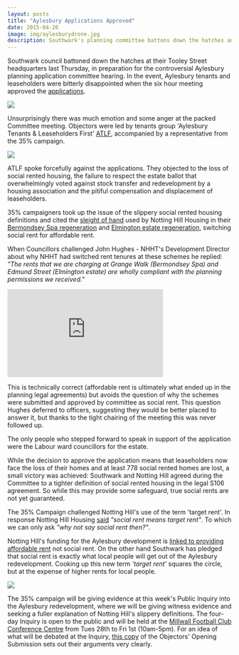 ```yaml
---
layout: posts
title: "Aylesbury Applications Approved"
date: 2015-04-26
image: img/aylesburydrone.jpg
description: Southwark's planning committee battons down the hatches and unanimously approves controversial Aylesbury estate regeneration despite serious concerns raised by objectors.
---
```

Southwark council battoned down the hatches at their Tooley Street headquarters last Thursday, in preparation for the controversial Aylesbury planning application committee hearing.
In the event, Aylesbury tenants and leaseholders were bitterly disappointed when the six hour meeting approved the [applications](/2014-11-01-aylesbury-estate-planning-application/).

![](https://pbs.twimg.com/media/CDTZqH_WYAAUca2.jpg)

Unsurprisingly there was much emotion and some anger at the packed Committee meeting. Objectors were led by tenants group 'Aylesbury Tenants & Leaseholders First' [ATLF](https://aylesburytenantsfirst.org.uk/), accompanied by a representative from the 35% campaign.

![](https://peoplesrepublicofsouthwark.co.uk/images/2304201504.jpg)

ATLF spoke forcefully against the applications. They objected to the loss of social rented housing, the failure to respect the estate ballot that overwhelmingly voted against stock transfer and redevelopment by a housing association and the pitiful compensation and displacement of leaseholders.

35% campaigners took up the issue of the slippery social rented housing definitions and cited the [sleight of hand](https://35percent.org/images/AylesburyPlanningApplications_ref15AP3843-44.pdf) used by Notting Hill Housing in their [Bermondsey Spa regeneration](/2015-03-18-stand-up-for-more-social-housing/) and [Elmington estate regeneration](/2015-04-18-aylesbury-planning-application-hearing/), switching social rent for affordable rent.

When Councillors challenged John Hughes - NHHT's Development Director about why NHHT had switched rent tenures at these schemes he replied: _"The rents that we are charging at Grange Walk (Bermondsey Spa) and Edmund Street (Elmington estate) are wholly compliant with the planning permissions we received."_ 

<iframe width="350" height="197" src="https://www.youtube.com/embed/Xqme8oXrCp0?rel=0" align="center" frameborder="0" allowfullscreen></iframe>

This is technically correct (affordable rent is ultimately what ended up in the planning legal agreements) but avoids the question of why the schemes were submitted and approved by committee as social rent. This question Hughes deferred to officers, suggesting they would be better placed to answer it, but thanks to the tight chairing of the meeting this was never followed up. 

The only people who stepped forward to speak in support of the application were the Labour ward councillors for the estate. 

While the decision to approve the application means that leaseholders now face the loss of their homes and at least 778 social rented homes are lost, a small victory was achieved: Southwark and Notting Hill agreed during the Committee to a tighter definition of social rented housing in the legal S106 agreement. So while this may provide some safeguard, true social rents are not yet guaranteed.

The 35% Campaign challenged Notting Hill's use of the term 'target rent'. In response Notting Hill Housing [said](https://35percent.org/images/MasterplanClarificationLetter7April.pdf) _"social rent means target rent"_. To which we can only ask _"why not say social rent then?"_.

Notting Hill's funding for the Aylesbury development is [linked to providing affordable rent](https://crappistmartin.github.io/images/InsideHousingBoris.pdf) not social rent. On the other hand Southwark has pledged that social rent is exactly what local people will get out of the Aylesbury redevelopment. Cooking up this new term _'target rent'_ squares the circle, but at the expense of higher rents for local people.

![](https://crappistmartin.github.io/images/votinginfavour.png)

The 35% campaign will be giving evidence at this week's Public Inquiry into the Aylesbury redevelopment, where we will be giving witness evidence and seeking a fuller explanation of Notting Hill's slippery definitions. The four-day Inquiry is open to the public and will be held at the [Millwall Football Club Conference Centre](https://www.millwallfc.co.uk/tickets/how0-to-get-here/) from Tues 28th to Fri 1st (10am-5pm). For an idea of what will be debated at the Inquiry, [this copy](https://crappistmartin.github.io/images/Objectors_OpeningSubmissions_andAppendices.pdf) of the Objectors' Opening Submission sets out their arguments very clearly.

